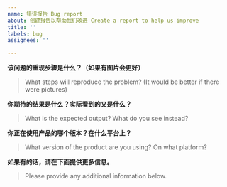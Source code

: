 ```yaml
---
name: 错误报告 Bug report
about: 创建报告以帮助我们改进 Create a report to help us improve
title: ''
labels: bug
assignees: ''

---
```


**该问题的重现步骤是什么？（如果有图片会更好）**
> What steps will reproduce the problem? (It would be better if there were pictures)



**你期待的结果是什么？实际看到的又是什么？**
> What is the expected output? What do you see instead? 



**你正在使用产品的哪个版本？在什么平台上？**
> What version of the product are you using? On what platform? 



**如果有的话，请在下面提供更多信息。**
> Please provide any additional information below.
